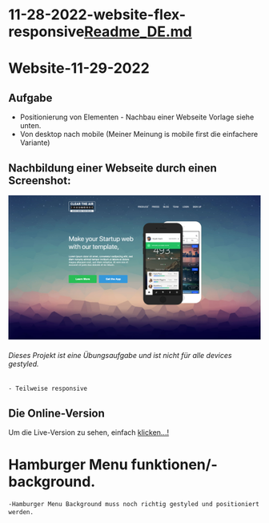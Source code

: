 # 11-28-2022-website-flex-responsive[Readme_DE.md](https://github.com/jensensitve/11-28-2022-website-flex-responsive/files/10117991/Readme_DE.md)

# Website-11-29-2022
## Aufgabe
- Positionierung von Elementen - Nachbau einer Webseite Vorlage siehe unten.
- Von desktop nach mobile (Meiner Meinung is mobile first die einfachere Variante)

## Nachbildung einer Webseite durch einen Screenshot:
![This is an image](./assets/img/task_001_homepage.png)

###### Dieses Projekt ist eine Übungsaufgabe und ist nicht für alle devices gestyled.
    - Teilweise responsive
## Die Online-Version

Um die Live-Version zu sehen, einfach [klicken...!](https://jensensitve.github.io/11-28-2022-website-flex-responsive/)

# Hamburger Menu funktionen/- background.
    -Hamburger Menu Background muss noch richtig gestyled und positioniert werden.
